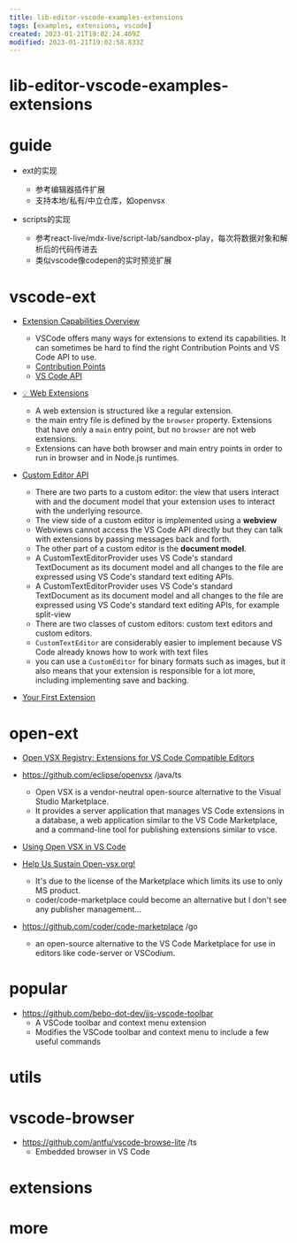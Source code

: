 ```yaml
---
title: lib-editor-vscode-examples-extensions
tags: [examples, extensions, vscode]
created: 2023-01-21T19:02:24.409Z
modified: 2023-01-21T19:02:58.833Z
---
```


# lib-editor-vscode-examples-extensions

# guide

- ext的实现
  - 参考编辑器插件扩展
  - 支持本地/私有/中立仓库，如openvsx

- scripts的实现
  - 参考react-live/mdx-live/script-lab/sandbox-play，每次将数据对象和解析后的代码传进去
  - 类似vscode像codepen的实时预览扩展
# vscode-ext
- [Extension Capabilities Overview](https://code.visualstudio.com/api/extension-capabilities/overview)
  - VSCode offers many ways for extensions to extend its capabilities. It can sometimes be hard to find the right Contribution Points and VS Code API to use. 
  - [Contribution Points](https://code.visualstudio.com/api/references/contribution-points)
  - [VS Code API](https://code.visualstudio.com/api/references/vscode-api)

- [💡 Web Extensions](https://code.visualstudio.com/api/extension-guides/web-extensions)
  - A web extension is structured like a regular extension. 
  - the main entry file is defined by the `browser` property. Extensions that have only a `main` entry point, but no `browser` are not web extensions.
  - Extensions can have both browser and main entry points in order to run in browser and in Node.js runtimes.

- [Custom Editor API](https://code.visualstudio.com/api/extension-guides/custom-editors)
  - There are two parts to a custom editor: the view that users interact with and the document model that your extension uses to interact with the underlying resource.
  - The view side of a custom editor is implemented using a **webview**
  - Webviews cannot access the VS Code API directly but they can talk with extensions by passing messages back and forth.
  - The other part of a custom editor is the **document model**.
  - A CustomTextEditorProvider uses VS Code's standard TextDocument as its document model and all changes to the file are expressed using VS Code's standard text editing APIs.
  - A CustomTextEditorProvider uses VS Code's standard TextDocument as its document model and all changes to the file are expressed using VS Code's standard text editing APIs, for example split-view
  - There are two classes of custom editors: custom text editors and custom editors. 
  - `CustomTextEditor` are considerably easier to implement because VS Code already knows how to work with text files 
  - you can use a `CustomEditor` for binary formats such as images, but it also means that your extension is responsible for a lot more, including implementing save and backing.
- [Your First Extension](https://code.visualstudio.com/api/get-started/your-first-extension)
# open-ext
- [Open VSX Registry: Extensions for VS Code Compatible Editors](https://open-vsx.org/)

- https://github.com/eclipse/openvsx /java/ts
  - Open VSX is a vendor-neutral open-source alternative to the Visual Studio Marketplace.
  - It provides a server application that manages VS Code extensions in a database, a web application similar to the VS Code Marketplace, and a command-line tool for publishing extensions similar to vsce.

- [Using Open VSX in VS Code](https://github.com/eclipse/openvsx/wiki/Using-Open-VSX-in-VS-Code)

- [Help Us Sustain Open-vsx.org!](https://github.com/VSCodium/vscodium/discussions/1433)
  - It's due to the license of the Marketplace which limits its use to only MS product.
  - coder/code-marketplace could become an alternative but I don't see any publisher management...

- https://github.com/coder/code-marketplace /go
  - an open-source alternative to the VS Code Marketplace for use in editors like code-server or VSCodium.
# popular
- https://github.com/bebo-dot-dev/jjs-vscode-toolbar
  - A VSCode toolbar and context menu extension
  - Modifies the VSCode toolbar and context menu to include a few useful commands 
# utils

# vscode-browser

- https://github.com/antfu/vscode-browse-lite /ts
  - Embedded browser in VS Code
# extensions

# more
